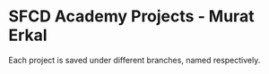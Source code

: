 # SFCD Academy Projects - Murat Erkal

Each project is saved under different branches, named respectively.

